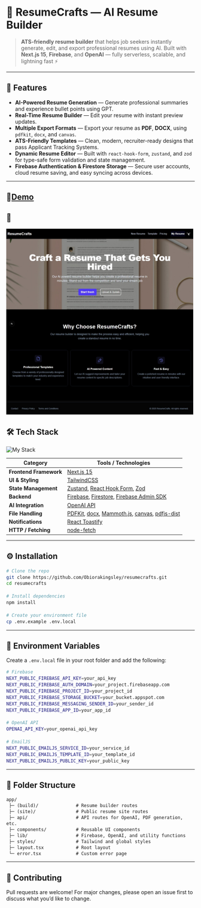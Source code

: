 # 🧠 ResumeCrafts — AI Resume Builder

> **ATS-friendly resume builder** that helps job seekers instantly generate, edit, and export professional resumes using AI.
> Built with **Next.js 15**, **Firebase**, and **OpenAI** — fully serverless, scalable, and lightning fast ⚡

---

## 🚀 Features

- **AI-Powered Resume Generation** — Generate professional summaries and experience bullet points using GPT.
- **Real-Time Resume Builder** — Edit your resume with instant preview updates.
- **Multiple Export Formats** — Export your resume as **PDF**, **DOCX**, using `pdfkit`, `docx`, and `canvas`.
- **ATS-Friendly Templates** — Clean, modern, recruiter-ready designs that pass Applicant Tracking Systems.
- **Dynamic Resume Editor** — Built with `react-hook-form`, `zustand`, and `zod` for type-safe form validation and state management.
- **Firebase Authentication & Firestore Storage** — Secure user accounts, cloud resume saving, and easy syncing across devices.

---

## 🔗[Demo](https://resumecrafts.vercel.app/)

## 📸

<img src="./public/images/screen.jpeg" alt="App Screenshot" width="500" />

## 🛠️ Tech Stack

![My Stack](https://skillicons.dev/icons?i=ts,tailwind,nextjs,firebase)

| **Category**           | **Tools / Technologies**                                                                                                                                                                                                              |
| ---------------------- | ------------------------------------------------------------------------------------------------------------------------------------------------------------------------------------------------------------------------------------- |
| **Frontend Framework** | [Next.js 15](https://nextjs.org/)                                                                                                                                                                                                     |
| **UI & Styling**       | [TailwindCSS](https://tailwindcss.com/)                                                                                                                                                                                               |
| **State Management**   | [Zustand](https://github.com/pmndrs/zustand), [React Hook Form](https://react-hook-form.com/), [Zod](https://zod.dev)                                                                                                                 |
| **Backend**            | [Firebase](https://firebase.google.com/), [Firestore](https://firebase.google.com/docs/firestore), [Firebase Admin SDK](https://firebase.google.com/docs/admin/setup)                                                                 |
| **AI Integration**     | [OpenAI API](https://platform.openai.com/)                                                                                                                                                                                            |
| **File Handling**      | [PDFKit](https://pdfkit.org/), [docx](https://github.com/dolanmiu/docx), [Mammoth.js](https://github.com/mwilliamson/mammoth.js), [canvas](https://www.npmjs.com/package/canvas), [pdfjs-dist](https://github.com/mozilla/pdfjs-dist) |
| **Notifications**      | [React Toastify](https://fkhadra.github.io/react-toastify/)                                                                                                                                                                           |
| **HTTP / Fetching**    | [node-fetch](https://github.com/node-fetch/node-fetch)                                                                                                                                                                                |


---

## ⚙️ Installation

```bash
# Clone the repo
git clone https://github.com/Obiorakingsley/resumecrafts.git
cd resumecrafts

# Install dependencies
npm install

# Create your environment file
cp .env.example .env.local
```

---

## 🔧 Environment Variables

Create a `.env.local` file in your root folder and add the following:

```bash
# Firebase
NEXT_PUBLIC_FIREBASE_API_KEY=your_api_key
NEXT_PUBLIC_FIREBASE_AUTH_DOMAIN=your_project.firebaseapp.com
NEXT_PUBLIC_FIREBASE_PROJECT_ID=your_project_id
NEXT_PUBLIC_FIREBASE_STORAGE_BUCKET=your_bucket.appspot.com
NEXT_PUBLIC_FIREBASE_MESSAGING_SENDER_ID=your_sender_id
NEXT_PUBLIC_FIREBASE_APP_ID=your_app_id

# OpenAI API
OPENAI_API_KEY=your_openai_api_key

# EmailJS
NEXT_PUBLIC_EMAILJS_SERVICE_ID=your_service_id
NEXT_PUBLIC_EMAILJS_TEMPLATE_ID=your_template_id
NEXT_PUBLIC_EMAILJS_PUBLIC_KEY=your_public_key
```

---

## 🧠 Folder Structure

```
app/
 ├─ (build)/              # Resume builder routes
 ├─ (site)/               # Public resume site routes
 ├─ api/                  # API routes for OpenAI, PDF generation, etc.
 ├─ components/           # Reusable UI components
 ├─ lib/                  # Firebase, OpenAI, and utility functions
 ├─ styles/               # Tailwind and global styles
 ├─ layout.tsx            # Root layout
 └─ error.tsx             # Custom error page
```

---

## 🤝 Contributing

Pull requests are welcome!
For major changes, please open an issue first to discuss what you’d like to change.

